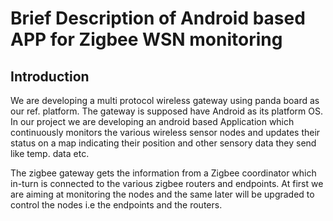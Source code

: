 # Brief Description of Android based APP for Zigbee WSN monitoring #


## Introduction ##

We are developing a multi protocol wireless gateway using panda board as
our ref. platform. The gateway is supposed have Android as its platform OS. In our project we are developing an android based Application which continuously monitors the various wireless sensor nodes and updates their status on a map indicating their position and other sensory data they send like temp. data etc.


The zigbee gateway gets the information from a Zigbee coordinator which in-turn is connected to the various zigbee routers and endpoints. At first we are aiming at monitoring the nodes and the same later will be upgraded to control the nodes i.e the endpoints and the routers.
